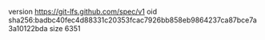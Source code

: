 version https://git-lfs.github.com/spec/v1
oid sha256:badbc40fec4d88331c20353fcac7926bb858eb9864237ca87bce7a3a10122bda
size 6351
